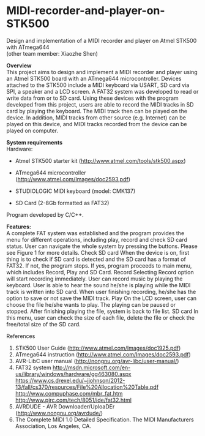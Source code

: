 # MIDI-recorder-and-player-on-STK500

Design and implementation of a MIDI recorder and player on Atmel STK500 with ATmega644  
(other team member: Xiaozhe Shen)

**Overview**  
This project aims to design and implement a MIDI recorder and player using an Atmel STK500 board with an ATmega644 microcontroller. Devices attached to the STK500 include a MIDI keyboard via USART, SD card via SPI, a speaker and a LCD screen. A FAT32 system was developed to read or write data from or to SD card. Using these devices with the program developed from this project, users are able to record the MIDI tracks in SD card by playing the keyboard. The MIDI track then can be played on the device. In addition, MIDI tracks from other source (e.g. Internet) can be played on this device, and MIDI tracks recorded from the device can be played on computer. 

**System requirements**  
Hardware:
* Atmel STK500 starter kit (http://www.atmel.com/tools/stk500.aspx)

* ATmega644 microcontroller (http://www.atmel.com/Images/doc2593.pdf)

* STUDIOLOGIC MIDI keyboard (model: CMK137)

* SD Card (2-8Gb formatted as FAT32)

Program developed by C/C++.

**Features:**  
A complete FAT system was established and the program provides the menu for different operations, including play, record and check SD card status. User can navigate the whole system by pressing the buttons. Please see Figure 1 for more details. 
Check SD card
When the device is on, first thing is to check if SD card is detected and the SD card has a format of FAT32. If not, the program stops. If yes, program proceeds to main menu, which includes Record, Play and SD Card.
Record
Selecting Record option will start recording immediately. User can record music by playing the keyboard. User is able to hear the sound he/she is playing while the MIDI track is written into SD card. When user finishing recording, he/she has the option to save or not save the MIDI track.
Play
On the LCD screen, user can choose the file he/she wants to play. The playing can be paused or stopped. After finishing playing the file, system is back to file list.
SD card
In this menu, user can check the size of each file, delete the file or check the free/total size of the SD card.

References

1. STK500 User Guide (http://www.atmel.com/Images/doc1925.pdf)
2. ATmega644 instruction (http://www.atmel.com/Images/doc2593.pdf)
3. AVR-LibC user manual (http://nongnu.org/avr-libc/user-manual/)
4. FAT32 system
http://msdn.microsoft.com/en-us/library/windows/hardware/gg463080.aspx
https://www.cs.drexel.edu/~jjohnson/2012-13/fall/cs370/resources/File%20Allocation%20Table.pdf
http://www.compuphase.com/mbr_fat.htm
http://www.pjrc.com/tech/8051/ide/fat32.html
5. AVRDUDE - AVR Downloader/UploaDEr (http://www.nongnu.org/avrdude/)
6. The Complete MIDI 1.0 Detailed Specification. The MIDI Manufacturers Association, Los Angeles, CA.
